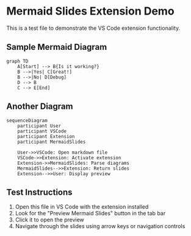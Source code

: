 # Mermaid Slides Extension Demo

This is a test file to demonstrate the VS Code extension functionality.

## Sample Mermaid Diagram

```mermaid
graph TD
    A[Start] --> B{Is it working?}
    B -->|Yes| C[Great!]
    B -->|No| D[Debug]
    D --> B
    C --> E[End]
```

## Another Diagram

```mermaid
sequenceDiagram
    participant User
    participant VSCode
    participant Extension
    participant MermaidSlides
    
    User->>VSCode: Open markdown file
    VSCode->>Extension: Activate extension
    Extension->>MermaidSlides: Parse diagrams
    MermaidSlides-->>Extension: Return slides
    Extension-->>User: Display preview
```

## Test Instructions

1. Open this file in VS Code with the extension installed
2. Look for the "Preview Mermaid Slides" button in the tab bar
3. Click it to open the preview
4. Navigate through the slides using arrow keys or navigation controls